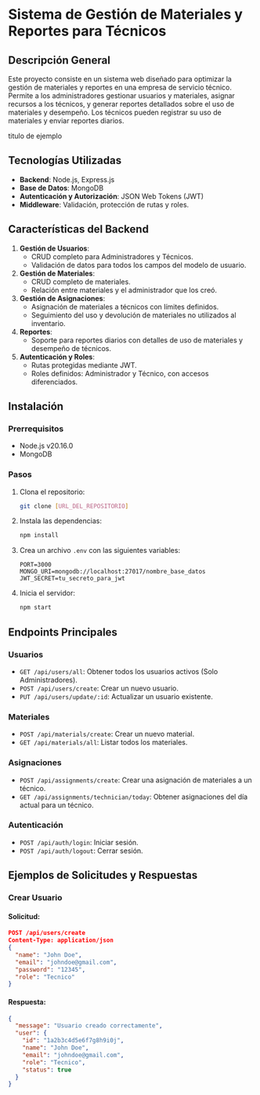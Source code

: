 # Sistema de Gestión de Materiales y Reportes para Técnicos

## Descripción General
Este proyecto consiste en un sistema web diseñado para optimizar la gestión de materiales y reportes en una empresa de servicio técnico. Permite a los administradores gestionar usuarios y materiales, asignar recursos a los técnicos, y generar reportes detallados sobre el uso de materiales y desempeño. Los técnicos pueden registrar su uso de materiales y enviar reportes diarios.

titulo de ejemplo

## Tecnologías Utilizadas
- **Backend**: Node.js, Express.js
- **Base de Datos**: MongoDB
- **Autenticación y Autorización**: JSON Web Tokens (JWT)
- **Middleware**: Validación, protección de rutas y roles.

## Características del Backend
1. **Gestión de Usuarios**:
   - CRUD completo para Administradores y Técnicos.
   - Validación de datos para todos los campos del modelo de usuario.
2. **Gestión de Materiales**:
   - CRUD completo de materiales.
   - Relación entre materiales y el administrador que los creó.
3. **Gestión de Asignaciones**:
   - Asignación de materiales a técnicos con límites definidos.
   - Seguimiento del uso y devolución de materiales no utilizados al inventario.
4. **Reportes**:
   - Soporte para reportes diarios con detalles de uso de materiales y desempeño de técnicos.
5. **Autenticación y Roles**:
   - Rutas protegidas mediante JWT.
   - Roles definidos: Administrador y Técnico, con accesos diferenciados.

## Instalación
### Prerrequisitos
- Node.js v20.16.0
- MongoDB

### Pasos
1. Clona el repositorio:
   ```bash
   git clone [URL_DEL_REPOSITORIO]
   ```
2. Instala las dependencias:
   ```bash
   npm install
   ```
3. Crea un archivo `.env` con las siguientes variables:
   ```env
   PORT=3000
   MONGO_URI=mongodb://localhost:27017/nombre_base_datos
   JWT_SECRET=tu_secreto_para_jwt
   ```
4. Inicia el servidor:
   ```bash
   npm start
   ```

## Endpoints Principales
### Usuarios
- `GET /api/users/all`: Obtener todos los usuarios activos (Solo Administradores).
- `POST /api/users/create`: Crear un nuevo usuario.
- `PUT /api/users/update/:id`: Actualizar un usuario existente.

### Materiales
- `POST /api/materials/create`: Crear un nuevo material.
- `GET /api/materials/all`: Listar todos los materiales.

### Asignaciones
- `POST /api/assignments/create`: Crear una asignación de materiales a un técnico.
- `GET /api/assignments/technician/today`: Obtener asignaciones del día actual para un técnico.

### Autenticación
- `POST /api/auth/login`: Iniciar sesión.
- `POST /api/auth/logout`: Cerrar sesión.

## Ejemplos de Solicitudes y Respuestas
### Crear Usuario
#### Solicitud:
```json
POST /api/users/create
Content-Type: application/json
{
  "name": "John Doe",
  "email": "johndoe@gmail.com",
  "password": "12345",
  "role": "Tecnico"
}
```
#### Respuesta:
```json
{
  "message": "Usuario creado correctamente",
  "user": {
    "id": "1a2b3c4d5e6f7g8h9i0j",
    "name": "John Doe",
    "email": "johndoe@gmail.com",
    "role": "Tecnico",
    "status": true
  }
}



